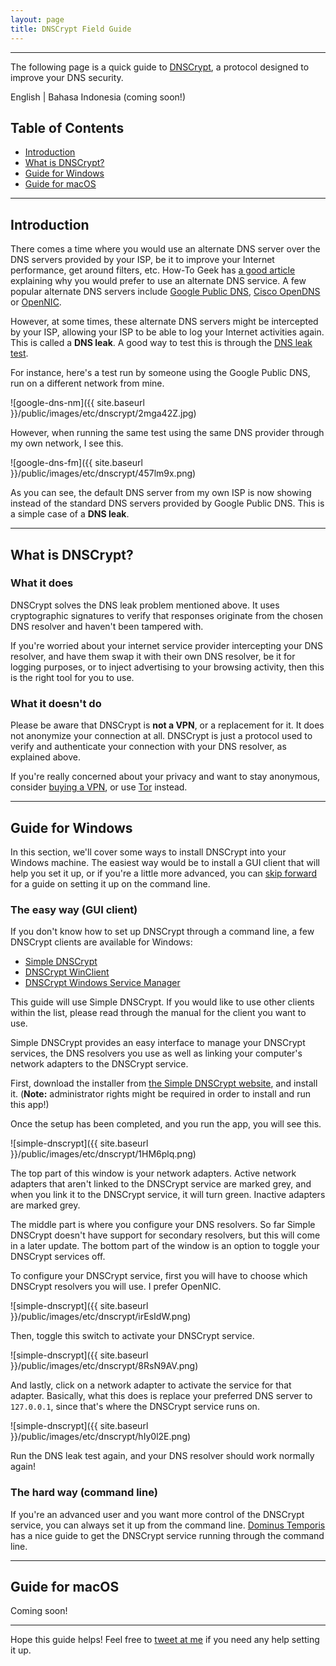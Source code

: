 ```yaml
---
layout: page
title: DNSCrypt Field Guide
---
```


---

The following page is a quick guide to [DNSCrypt](https://dnscrypt.org/), a protocol designed to improve your DNS security.

English &#124; Bahasa Indonesia (coming soon!)

## Table of Contents

* [Introduction](#introduction)
* [What is DNSCrypt?](#what-is-dnscrypt)
* [Guide for Windows](#guide-for-windows)
* [Guide for macOS](#guide-for-macos)

---

## Introduction

There comes a time where you would use an alternate DNS server over the DNS servers provided by your ISP, be it to improve your Internet performance, get around filters, etc. How-To Geek has [a good article](http://www.howtogeek.com/167239/7-reasons-to-use-a-third-party-dns-service/) explaining why you would prefer to use an alternate DNS service. A few popular alternate DNS servers include [Google Public DNS](https://developers.google.com/speed/public-dns/), [Cisco OpenDNS](https://www.opendns.com/) or [OpenNIC](https://www.opennicproject.org/).

However, at some times, these alternate DNS servers might be intercepted by your ISP, allowing your ISP to be able to log your Internet activities again. This is called a **DNS leak**. A good way to test this is through the [DNS leak test](https://dnsleaktest.com/).

For instance, here's a test run by someone using the Google Public DNS, run on a different network from mine.

![google-dns-nm]({{ site.baseurl }}/public/images/etc/dnscrypt/2mga42Z.jpg)

However, when running the same test using the same DNS provider through my own network, I see this.

![google-dns-fm]({{ site.baseurl }}/public/images/etc/dnscrypt/457lm9x.png)

As you can see, the default DNS server from my own ISP is now showing instead of the standard DNS servers provided by Google Public DNS. This is a simple case of a **DNS leak**.

---

## What is DNSCrypt?

### What it does

DNSCrypt solves the DNS leak problem mentioned above. It uses cryptographic signatures to verify that responses originate from the chosen DNS resolver and haven't been tampered with.

If you're worried about your internet service provider intercepting your DNS resolver, and have them swap it with their own DNS resolver, be it for logging purposes, or to inject advertising to your browsing activity, then this is the right tool for you to use.

### What it doesn't do

Please be aware that DNSCrypt is **not a VPN**, or a replacement for it. It does not anonymize your connection at all. DNSCrypt is just a protocol used to verify and authenticate your connection with your DNS resolver, as explained above.

If you're really concerned about your privacy and want to stay anonymous, consider [buying a VPN](https://www.privateinternetaccess.com/), or use [Tor](https://www.torproject.org/) instead.

---

## Guide for Windows

In this section, we'll cover some ways to install DNSCrypt into your Windows machine. The easiest way would be to install a GUI client that will help you set it up, or if you're a little more advanced, you can [skip forward](#the-hard-way-command-line) for a guide on setting it up on the command line.

### The easy way (GUI client)

If you don't know how to set up DNSCrypt through a command line, a few DNSCrypt clients are available for Windows:

* [Simple DNSCrypt](https://simplednscrypt.org/)
* [DNSCrypt WinClient](https://github.com/Noxwizard/dnscrypt-winclient)
* [DNSCrypt Windows Service Manager](http://simonclausen.dk/projects/dnscrypt-winservicemgr/)

This guide will use Simple DNSCrypt. If you would like to use other clients within the list, please read through the manual for the client you want to use.

Simple DNSCrypt provides an easy interface to manage your DNSCrypt services, the DNS resolvers you use as well as linking your computer's network adapters to the DNSCrypt service.

First, download the installer from [the Simple DNSCrypt website](https://simplednscrypt.org/), and install it. (**Note:** administrator rights might be required in order to install and run this app!)

Once the setup has been completed, and you run the app, you will see this.

![simple-dnscrypt]({{ site.baseurl }}/public/images/etc/dnscrypt/1HM6plq.png)

The top part of this window is your network adapters. Active network adapters that aren't linked to the DNSCrypt service are marked grey, and when you link it to the DNSCrypt service, it will turn green. Inactive adapters are marked grey.

The middle part is where you configure your DNS resolvers. So far Simple DNSCrypt doesn't have support for secondary resolvers, but this will come in a later update. The bottom part of the window is an option to toggle your DNSCrypt services off.

To configure your DNSCrypt service, first you will have to choose which DNSCrypt resolvers you will use. I prefer OpenNIC.

![simple-dnscrypt]({{ site.baseurl }}/public/images/etc/dnscrypt/irEsIdW.png)

Then, toggle this switch to activate your DNSCrypt service.

![simple-dnscrypt]({{ site.baseurl }}/public/images/etc/dnscrypt/8RsN9AV.png)

And lastly, click on a network adapter to activate the service for that adapter. Basically, what this does is replace your preferred DNS server to `127.0.0.1`, since that's where the DNSCrypt service runs on.

![simple-dnscrypt]({{ site.baseurl }}/public/images/etc/dnscrypt/hIy0l2E.png)

Run the DNS leak test again, and your DNS resolver should work normally again!

### The hard way (command line)

If you're an advanced user and you want more control of the DNSCrypt service, you can always set it up from the command line. [Dominus Temporis](https://dominustemporis.com/2014/05/dnscrypt-on-windows-update/) has a nice guide to get the DNSCrypt service running through the command line.

---

## Guide for macOS

Coming soon!

---

Hope this guide helps! Feel free to [tweet at me](https://twitter.com/resir014) if you need any help setting it up.
